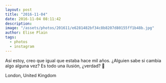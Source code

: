```yaml
---
layout: post
title: "2016-11-04"
date: 2016-11-04 08:11:42
description: 
image: "/assets/photos/201611/e6281482bf34c8b8207d80155ff1b48b.jpg"
author: Elise Plain
tags: 
  - photos
  - instagram
---
```


Así estoy, creo que igual que estaba hace mil años. ¿Alguien sabe si cambia algo alguna vez? Es todo una ilusión, ¿verdad? 🍂
<p></p>
London, United Kingdom